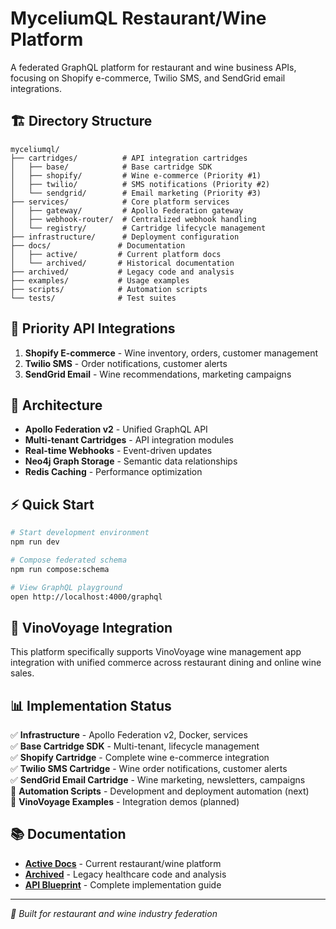 # MyceliumQL Restaurant/Wine Platform

A federated GraphQL platform for restaurant and wine business APIs, focusing on Shopify e-commerce, Twilio SMS, and SendGrid email integrations.

## 🏗️ Directory Structure

```
myceliumql/
├── cartridges/          # API integration cartridges
│   ├── base/            # Base cartridge SDK
│   ├── shopify/         # Wine e-commerce (Priority #1)
│   ├── twilio/          # SMS notifications (Priority #2)
│   └── sendgrid/        # Email marketing (Priority #3)
├── services/            # Core platform services
│   ├── gateway/         # Apollo Federation gateway
│   ├── webhook-router/  # Centralized webhook handling
│   └── registry/        # Cartridge lifecycle management
├── infrastructure/      # Deployment configuration
├── docs/               # Documentation
│   ├── active/         # Current platform docs
│   └── archived/       # Historical documentation
├── archived/           # Legacy code and analysis
├── examples/           # Usage examples
├── scripts/            # Automation scripts
└── tests/              # Test suites
```

## 🎯 Priority API Integrations

1. **Shopify E-commerce** - Wine inventory, orders, customer management
2. **Twilio SMS** - Order notifications, customer alerts  
3. **SendGrid Email** - Wine recommendations, marketing campaigns

## 🚀 Architecture

- **Apollo Federation v2** - Unified GraphQL API
- **Multi-tenant Cartridges** - API integration modules
- **Real-time Webhooks** - Event-driven updates
- **Neo4j Graph Storage** - Semantic data relationships
- **Redis Caching** - Performance optimization

## ⚡ Quick Start

```bash
# Start development environment
npm run dev

# Compose federated schema
npm run compose:schema

# View GraphQL playground
open http://localhost:4000/graphql
```

## 🍷 VinoVoyage Integration

This platform specifically supports VinoVoyage wine management app integration with unified commerce across restaurant dining and online wine sales.

## 📊 Implementation Status

✅ **Infrastructure** - Apollo Federation v2, Docker, services  
✅ **Base Cartridge SDK** - Multi-tenant, lifecycle management  
✅ **Shopify Cartridge** - Complete wine e-commerce integration  
✅ **Twilio SMS Cartridge** - Wine order notifications, customer alerts  
✅ **SendGrid Email Cartridge** - Wine marketing, newsletters, campaigns  
🚧 **Automation Scripts** - Development and deployment automation (next)  
🚧 **VinoVoyage Examples** - Integration demos (planned)  

## 📚 Documentation

- **[Active Docs](docs/active/)** - Current restaurant/wine platform
- **[Archived](archived/)** - Legacy healthcare code and analysis
- **[API Blueprint](docs/active/API_Integration_Blueprint.md)** - Complete implementation guide

---

*🍷 Built for restaurant and wine industry federation*